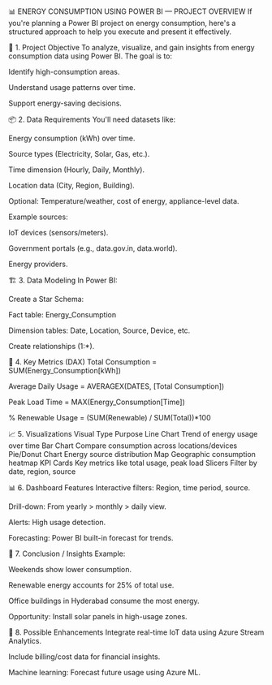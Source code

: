 📊 ENERGY CONSUMPTION USING POWER BI — PROJECT OVERVIEW
If you're planning a Power BI project on energy consumption, here's a structured approach to help you execute and present it effectively.

🧩 1. Project Objective
To analyze, visualize, and gain insights from energy consumption data using Power BI. The goal is to:

Identify high-consumption areas.

Understand usage patterns over time.

Support energy-saving decisions.

📦 2. Data Requirements
You'll need datasets like:

Energy consumption (kWh) over time.

Source types (Electricity, Solar, Gas, etc.).

Time dimension (Hourly, Daily, Monthly).

Location data (City, Region, Building).

Optional: Temperature/weather, cost of energy, appliance-level data.

Example sources:

IoT devices (sensors/meters).

Government portals (e.g., data.gov.in, data.world).

Energy providers.

🏗️ 3. Data Modeling
In Power BI:

Create a Star Schema:

Fact table: Energy_Consumption

Dimension tables: Date, Location, Source, Device, etc.

Create relationships (1:*).

🧮 4. Key Metrics (DAX)
Total Consumption = SUM(Energy_Consumption[kWh])

Average Daily Usage = AVERAGEX(DATES, [Total Consumption])

Peak Load Time = MAX(Energy_Consumption[Time])

% Renewable Usage = (SUM(Renewable) / SUM(Total))*100

📈 5. Visualizations
Visual Type	Purpose
Line Chart	Trend of energy usage over time
Bar Chart	Compare consumption across locations/devices
Pie/Donut Chart	Energy source distribution
Map	Geographic consumption heatmap
KPI Cards	Key metrics like total usage, peak load
Slicers	Filter by date, region, source

📊 6. Dashboard Features
Interactive filters: Region, time period, source.

Drill-down: From yearly > monthly > daily view.

Alerts: High usage detection.

Forecasting: Power BI built-in forecast for trends.

📝 7. Conclusion / Insights
Example:

Weekends show lower consumption.

Renewable energy accounts for 25% of total use.

Office buildings in Hyderabad consume the most energy.

Opportunity: Install solar panels in high-usage zones.

📄 8. Possible Enhancements
Integrate real-time IoT data using Azure Stream Analytics.

Include billing/cost data for financial insights.

Machine learning: Forecast future usage using Azure ML.
